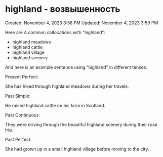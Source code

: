 # highland - возвышенность

Created: November 4, 2023 3:58 PM
Updated: November 4, 2023 3:59 PM

Here are 4 common collocations with "highland":

- highland meadows
- highland cattle
- highland village
- highland scenery

And here is an example sentence using "highland" in different tenses:

Present Perfect:

She has hiked through highland meadows during her travels.

Past Simple:

He raised highland cattle on his farm in Scotland.

Past Continuous:

They were driving through the beautiful highland scenery during their road trip.

Past Perfect:

She had grown up in a small highland village before moving to the city.